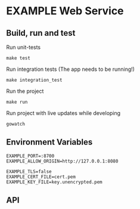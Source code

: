 # EXAMPLE Web Service

## Build, run and test

Run unit-tests

```
make test
```

Run integration tests (The app needs to be running!)

```
make integration_test
```

Run the project

```
make run
```

Run project with live updates while developing

```
gowatch
```

## Environment Variables

```
EXAMPLE_PORT=:8700
EXAMPLE_ALLOW_ORIGIN=http://127.0.0.1:8080

EXAMPLE_TLS=false
EXAMPLE_CERT_FILE=cert.pem
EXAMPLE_KEY_FILE=key.unencrypted.pem
```

## API
